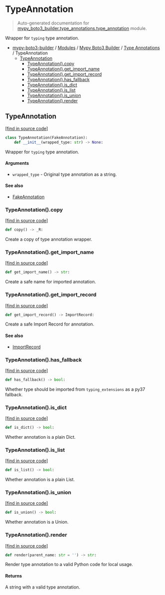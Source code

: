 # TypeAnnotation

> Auto-generated documentation for [mypy_boto3_builder.type_annotations.type_annotation](https://github.com/youtype/mypy_boto3_builder/blob/main/mypy_boto3_builder/type_annotations/type_annotation.py) module.

Wrapper for `typing` type annotation.

- [mypy-boto3-builder](../../README.md#mypy_boto3_builder) / [Modules](../../MODULES.md#mypy-boto3-builder-modules) / [Mypy Boto3 Builder](../index.md#mypy-boto3-builder) / [Type Annotations](index.md#type-annotations) / TypeAnnotation
    - [TypeAnnotation](#typeannotation)
        - [TypeAnnotation().copy](#typeannotationcopy)
        - [TypeAnnotation().get_import_name](#typeannotationget_import_name)
        - [TypeAnnotation().get_import_record](#typeannotationget_import_record)
        - [TypeAnnotation().has_fallback](#typeannotationhas_fallback)
        - [TypeAnnotation().is_dict](#typeannotationis_dict)
        - [TypeAnnotation().is_list](#typeannotationis_list)
        - [TypeAnnotation().is_union](#typeannotationis_union)
        - [TypeAnnotation().render](#typeannotationrender)

## TypeAnnotation

[[find in source code]](https://github.com/youtype/mypy_boto3_builder/blob/main/mypy_boto3_builder/type_annotations/type_annotation.py#L13)

```python
class TypeAnnotation(FakeAnnotation):
    def __init__(wrapped_type: str) -> None:
```

Wrapper for `typing` type annotation.

#### Arguments

- `wrapped_type` - Original type annotation as a string.

#### See also

- [FakeAnnotation](fake_annotation.md#fakeannotation)

### TypeAnnotation().copy

[[find in source code]](https://github.com/youtype/mypy_boto3_builder/blob/main/mypy_boto3_builder/type_annotations/type_annotation.py#L106)

```python
def copy() -> _R:
```

Create a copy of type annotation wrapper.

### TypeAnnotation().get_import_name

[[find in source code]](https://github.com/youtype/mypy_boto3_builder/blob/main/mypy_boto3_builder/type_annotations/type_annotation.py#L61)

```python
def get_import_name() -> str:
```

Create a safe name for imported annotation.

### TypeAnnotation().get_import_record

[[find in source code]](https://github.com/youtype/mypy_boto3_builder/blob/main/mypy_boto3_builder/type_annotations/type_annotation.py#L67)

```python
def get_import_record() -> ImportRecord:
```

Create a safe Import Record for annotation.

#### See also

- [ImportRecord](../import_helpers/import_record.md#importrecord)

### TypeAnnotation().has_fallback

[[find in source code]](https://github.com/youtype/mypy_boto3_builder/blob/main/mypy_boto3_builder/type_annotations/type_annotation.py#L112)

```python
def has_fallback() -> bool:
```

Whether type should be imported from `typing_extensions` as a py37 fallback.

### TypeAnnotation().is_dict

[[find in source code]](https://github.com/youtype/mypy_boto3_builder/blob/main/mypy_boto3_builder/type_annotations/type_annotation.py#L88)

```python
def is_dict() -> bool:
```

Whether annotation is a plain Dict.

### TypeAnnotation().is_list

[[find in source code]](https://github.com/youtype/mypy_boto3_builder/blob/main/mypy_boto3_builder/type_annotations/type_annotation.py#L94)

```python
def is_list() -> bool:
```

Whether annotation is a plain List.

### TypeAnnotation().is_union

[[find in source code]](https://github.com/youtype/mypy_boto3_builder/blob/main/mypy_boto3_builder/type_annotations/type_annotation.py#L100)

```python
def is_union() -> bool:
```

Whether annotation is a Union.

### TypeAnnotation().render

[[find in source code]](https://github.com/youtype/mypy_boto3_builder/blob/main/mypy_boto3_builder/type_annotations/type_annotation.py#L52)

```python
def render(parent_name: str = '') -> str:
```

Render type annotation to a valid Python code for local usage.

#### Returns

A string with a valid type annotation.
